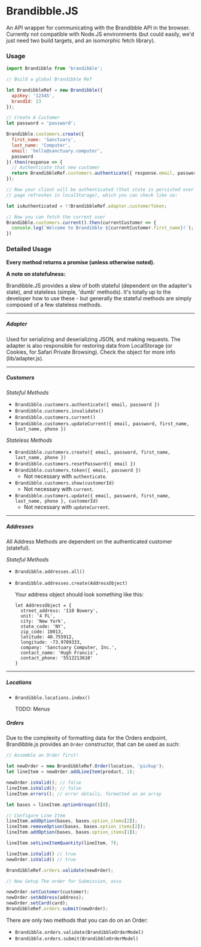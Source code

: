 # Brandibble.JS

An API wrapper for communicating with the Brandibble API in the browser.  Currently not compatible
with Node.JS environments (but could easily, we'd just need two build targets, and an isomorphic
fetch library).

### Usage

```js
import Brandibble from 'brandibble';

// Build a global Brandibble Ref

let BrandibbleRef = new Brandibble({
  apiKey: '12345',
  brandId: 23
});

// Create A Customer
let password = 'password';

Brandibble.customers.create({
  first_name: 'Sanctuary',
  last_name: 'Computer',
  email: 'hello@sanctuary.computer',
  password
}).then(response => {
  // Authenticate that new customer
  return BrandibbleRef.customers.authenticate({ response.email, password });
});

// Now your client will be authenticated (that state is persisted over
// page refreshes in localStorage), which you can check like so:

let isAuthenticated = !!BrandibbleRef.adapter.customerToken;

// Now you can fetch the current user
Brandibble.customers.current().then(currentCustomer => {
  console.log(`Welcome to Brandibble ${currentCustomer.first_name}!`);
})
```

### Detailed Usage

**Every method returns a promise (unless otherwise noted).**

**A note on statefulness:**

Brandibble.JS provides a slew of both stateful (dependent on the adapter's state), and stateless
(simple, 'dumb' methods).  It's totally up to the developer how to use these - but generally the
stateful methods are simply composed of a few stateless methods.

---
##### Adapter

Used for serializing and deserializing JSON, and making requests.  The adapter is also responsible
for restoring data from LocalStorage (or Cookies, for Safari Private Browsing).  Check the object
for more info (lib/adapter.js).

---
##### Customers

*Stateful Methods*
  - `Brandibble.customers.authenticate({ email, password })`
  - `Brandibble.customers.invalidate()`
  - `Brandibble.customers.current()`
  - `Brandibble.customers.updateCurrent({ email, password, first_name, last_name, phone })`

*Stateless Methods*

  - `Brandibble.customers.create({ email, password, first_name, last_name, phone })`
  - `Brandibble.customers.resetPassword({ email })`
  - `Brandibble.customers.token({ email, password })`
      - Not necessary with `authenticate`.
  - `Brandibble.customers.show(customerId)`
      - Not necessary with `current`.
  - `Brandibble.customers.update({ email, password, first_name, last_name, phone }, customerId)`
      - Not necessary with `updateCurrent`.

---
##### Addresses

All Address Methods are dependent on the authenticated customer (stateful).

*Stateful Methods*

  - `Brandibble.addresses.all()`
  - `Brandibble.addresses.create(AddressObject)`

      Your address object should look something like this:

      ```
      let AddressObject = {
        street_address: '110 Bowery',
        unit: '4 FL',
        city: 'New York',
        state_code: 'NY',
        zip_code: 10013,
        latitude: 40.755912,
        longitude: -73.9709333,
        company: 'Sanctuary Computer, Inc.',
        contact_name: 'Hugh Francis',
        contact_phone: '5512213610'
      }
      ```
---
##### Locations

  - `Brandibble.locations.index()`

      TODO: Menus

##### Orders

Due to the complexity of formatting data for the Orders endpoint, Brandibble.js provides an
`Order` constructor, that can be used as such:

```js
// Assemble an Order first!

let newOrder = new BrandibbleRef.Order(location, 'pickup');
let lineItem = newOrder.addLineItem(product, 1);

newOrder.isValid(); // false
lineItem.isValid(); // false
lineItem.errors(); // error details, formatted as an array

let bases = lineItem.optionGroups()[0];

// Configure Line Item
lineItem.addOption(bases, bases.option_items[2]);
lineItem.removeOption(bases, bases.option_items[2]);
lineItem.addOption(bases, bases.option_items[1]);

lineItem.setLineItemQuantity(lineItem, 7);

lineItem.isValid() // true
newOrder.isValid() // true

BrandibbleRef.orders.validate(newOrder);

// Now Setup The order for Submission, assu

newOrder.setCustomer(customer);
newOrder.setAddress(address);
newOrder.setCard(card);
BrandibbleRef.orders.submit(newOrder);
```

There are only two methods that you can do on an Order:

- `Brandibble.orders.validate(BrandibbleOrderModel)`
- `Brandibble.orders.submit(BrandibbleOrderModel)`
